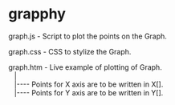 # grapphy

graph.js - Script to plot the points on the Graph.

graph.css - CSS to stylize the Graph.

graph.htm - Live example of plotting of Graph.<br>
   &nbsp;&nbsp; |<br>
   &nbsp;&nbsp; |---- Points for X axis are to be written in X[].<br>
  &nbsp;&nbsp;  |---- Points for Y axis are to be written in Y[].    
